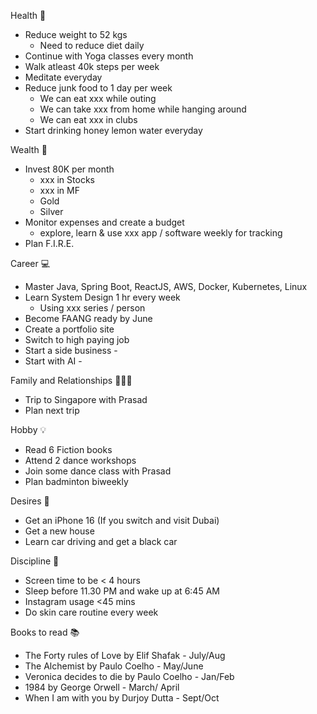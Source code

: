 
Health 💪
- Reduce weight to 52 kgs
	- Need to reduce diet daily 
- Continue with Yoga classes every month
- Walk atleast 40k steps per week
- Meditate everyday
- Reduce junk food to 1 day per week
	- We can eat xxx while outing
	- We can take xxx from home while hanging around
	- We can eat xxx in clubs
- Start drinking honey lemon water everyday

Wealth 💸
- Invest 80K per month
	- xxx in Stocks
	- xxx in MF
	- Gold
	- Silver
- Monitor expenses and create a budget
	- explore, learn & use xxx app / software weekly for tracking
- Plan F.I.R.E.

Career 💻
- Master Java, Spring Boot, ReactJS, AWS, Docker, Kubernetes, Linux
- Learn System Design 1 hr every week
	- Using xxx series / person 
- Become FAANG ready by June
- Create a portfolio site
- Switch to high paying job
- Start a side business - 
- Start with AI -

Family and Relationships 👨‍👦‍👦
- Trip to Singapore with Prasad
- Plan next trip

Hobby 💡
- Read 6 Fiction books
- Attend 2 dance workshops
- Join some dance class with Prasad
- Plan badminton biweekly

Desires 🤩
- Get an iPhone 16 (If you switch and visit Dubai)
- Get a new house
- Learn car driving and get a black car

Discipline 🫡
- Screen time to be < 4 hours
- Sleep before 11.30 PM and wake up at 6:45 AM
- Instagram usage <45 mins
- Do skin care routine every week

Books to read 📚
- The Forty rules of Love by Elif Shafak - July/Aug
- The Alchemist by Paulo Coelho - May/June
- Veronica decides to die by Paulo Coelho - Jan/Feb
- 1984 by George Orwell - March/ April
- When I am with you by Durjoy Dutta - Sept/Oct